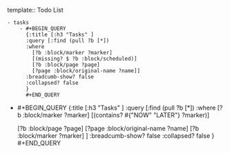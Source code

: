template:: Todo List

	- tasks
		- #+BEGIN_QUERY
		  {:title [:h3 "Tasks" ]
		  :query [:find (pull ?b [*])
		  :where
		    [?b :block/marker ?marker]
		    [(missing? $ ?b :block/scheduled)]
		    [?b :block/page ?page]
		    [?page :block/original-name ?name]]
		  :breadcumb-show? false
		  :collapsed? false
		  }
		  #+END_QUERY
- #+BEGIN_QUERY
  {:title [:h3 "Tasks" ]
  :query [:find (pull ?b [*])
  :where
    [?b :block/marker ?marker]
    [(contains? #{"NOW" "LATER"} ?marker)]
  
    [?b :block/page ?page]
    [?page :block/original-name ?name]
    [?b :block/marker ?marker]
  ]
  :breadcumb-show? false
  :collapsed? false
  }
  #+END_QUERY